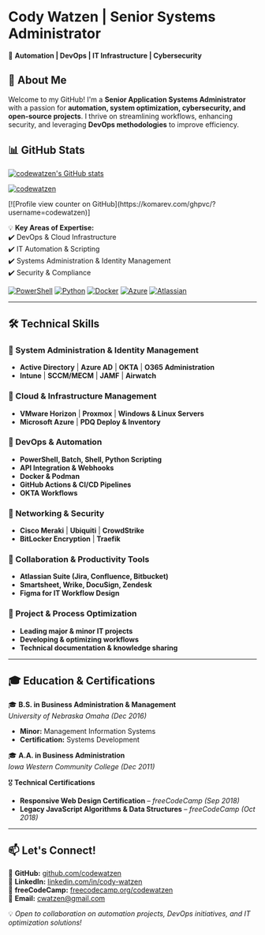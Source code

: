 # Cody Watzen | Senior Systems Administrator  
🚀 **Automation | DevOps | IT Infrastructure | Cybersecurity** 

## 👋 About Me  
Welcome to my GitHub! I'm a **Senior Application Systems Administrator** with a passion for **automation, system optimization, cybersecurity, and open-source projects**. I thrive on streamlining workflows, enhancing security, and leveraging **DevOps methodologies** to improve efficiency.  

## 📊 GitHub Stats
[![codewatzen's GitHub stats](https://github-readme-stats.vercel.app/api?username=codewatzen&show_icons=true&theme=radical)](https://github.com/codewatzen)
<p align="left"> <a href="https://github.com/ryo-ma/github-profile-trophy"><img src="https://github-profile-trophy.vercel.app/?username=codewatzen&theme=dark" alt="codewatzen" /></a> </p>
[![Profile view counter on GitHub](https://komarev.com/ghpvc/?username=codewatzen)]

💡 **Key Areas of Expertise:**  
✔️ DevOps & Cloud Infrastructure  
✔️ IT Automation & Scripting  
✔️ Systems Administration & Identity Management  
✔️ Security & Compliance  

[![PowerShell](https://img.shields.io/badge/PowerShell-5391FE?style=flat&logo=powershell&logoColor=white)](https://learn.microsoft.com/en-us/powershell/) [![Python](https://img.shields.io/badge/Python-3776AB?style=flat&logo=python&logoColor=white)](https://www.python.org/) [![Docker](https://img.shields.io/badge/Docker-2496ED?style=flat&logo=docker&logoColor=white)](https://www.docker.com/) [![Azure](https://img.shields.io/badge/Azure-0089D6?style=flat&logo=microsoft-azure&logoColor=white)](https://azure.microsoft.com/) [![Atlassian](https://img.shields.io/badge/Atlassian-0052CC?style=flat&logo=atlassian&logoColor=white)](https://www.atlassian.com/)  

---

## 🛠️ Technical Skills  

### 🔹 System Administration & Identity Management  
- **Active Directory** | **Azure AD** | **OKTA** | **O365 Administration**  
- **Intune** | **SCCM/MECM** | **JAMF** | **Airwatch**  

### 🔹 Cloud & Infrastructure Management  
- **VMware Horizon** | **Proxmox** | **Windows & Linux Servers**  
- **Microsoft Azure** | **PDQ Deploy & Inventory**  

### 🔹 DevOps & Automation  
- **PowerShell, Batch, Shell, Python Scripting**  
- **API Integration & Webhooks**  
- **Docker & Podman**  
- **GitHub Actions & CI/CD Pipelines**  
- **OKTA Workflows**  

### 🔹 Networking & Security  
- **Cisco Meraki** | **Ubiquiti** | **CrowdStrike**  
- **BitLocker Encryption** | **Traefik**  

### 🔹 Collaboration & Productivity Tools  
- **Atlassian Suite (Jira, Confluence, Bitbucket)**  
- **Smartsheet, Wrike, DocuSign, Zendesk**  
- **Figma for IT Workflow Design**  

### 🔹 Project & Process Optimization  
- **Leading major & minor IT projects**  
- **Developing & optimizing workflows**  
- **Technical documentation & knowledge sharing**  

---

## 🎓 Education & Certifications  

🎓 **B.S. in Business Administration & Management**  
*University of Nebraska Omaha* *(Dec 2016)*  
- **Minor:** Management Information Systems  
- **Certification:** Systems Development  

🎓 **A.A. in Business Administration**  
*Iowa Western Community College* *(Dec 2011)*  

🎖 **Technical Certifications**  
- **Responsive Web Design Certification** – *freeCodeCamp* *(Sep 2018)*  
- **Legacy JavaScript Algorithms & Data Structures** – *freeCodeCamp* *(Oct 2018)*  

---

## 📫 Let's Connect!  

🔗 **GitHub:** [github.com/codewatzen](https://github.com/codewatzen)  
🔗 **LinkedIn:** [linkedin.com/in/cody-watzen](https://linkedin.com/in/cody-watzen)  
🔗 **freeCodeCamp:** [freecodecamp.org/codewatzen](https://www.freecodecamp.org/codewatzen)  
📧 **Email:** [cwatzen@gmail.com](mailto:cwatzen@gmail.com)  

💡 *Open to collaboration on automation projects, DevOps initiatives, and IT optimization solutions!*  
